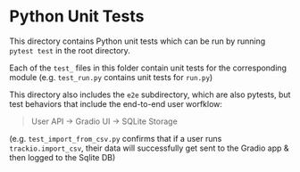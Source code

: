 # Python Unit Tests

This directory contains Python unit tests which can be run by running `pytest test` in the root directory.

Each of the `test_` files in this folder contain unit tests for the corresponding module (e.g. `test_run.py` contains unit tests for `run.py`)

This directory also includes the `e2e` subdirectory, which are also pytests, but test behaviors that include the end-to-end user worfklow:

> User API  → Gradio UI → SQLite Storage

(e.g. `test_import_from_csv.py` confirms that if a user runs `trackio.import_csv`, their data will successfully get sent to the Gradio app & then logged to the Sqlite DB)

